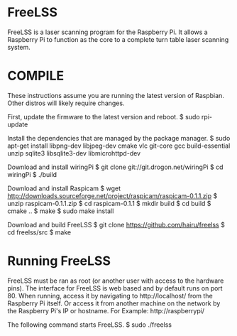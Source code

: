 FreeLSS
=======

FreeLSS is a laser scanning program for the Raspberry Pi. It allows a Raspberry Pi to function as the core to a complete turn table laser scanning system.



COMPILE
=======
These instructions assume you are running the latest version of Raspbian.  Other distros will likely require changes.

First, update the firmware to the latest version and reboot.
 $ sudo rpi-update

Install the dependencies that are managed by the package manager.
 $ sudo apt-get install libpng-dev libjpeg-dev cmake vlc git-core gcc build-essential unzip sqlite3 libsqlite3-dev libmicrohttpd-dev
 
Download and install wiringPi
 $ git clone git://git.drogon.net/wiringPi
 $ cd wiringPi
 $ ./build
 
Download and install Raspicam
 $ wget http://downloads.sourceforge.net/project/raspicam/raspicam-0.1.1.zip
 $ unzip raspicam-0.1.1.zip
 $ cd raspicam-0.1.1
 $ mkdir build
 $ cd build
 $ cmake ..
 $ make
 $ sudo make install

Download and build FreeLSS
 $ git clone https://github.com/hairu/freelss
 $ cd freelss/src
 $ make
 
Running FreeLSS
=======
FreeLSS must be ran as root (or another user with access to the hardware pins).  The interface for FreeLSS is web based and by default runs on port 80.  When running, access it by navigating to http://localhost/ from the Raspberry Pi itself. Or access it from another machine on the network by the Raspberry Pi's IP or hostname.  For Example: http://raspberrypi/

The following command starts FreeLSS.
 $ sudo ./freelss
